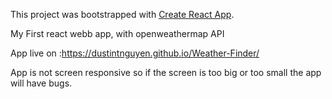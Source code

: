 This project was bootstrapped with [Create React App](https://github.com/facebook/create-react-app).

My First react webb app, with openweathermap API

App live on :https://dustintnguyen.github.io/Weather-Finder/

App is not screen responsive so if the screen is too big or too small the app will have bugs.

